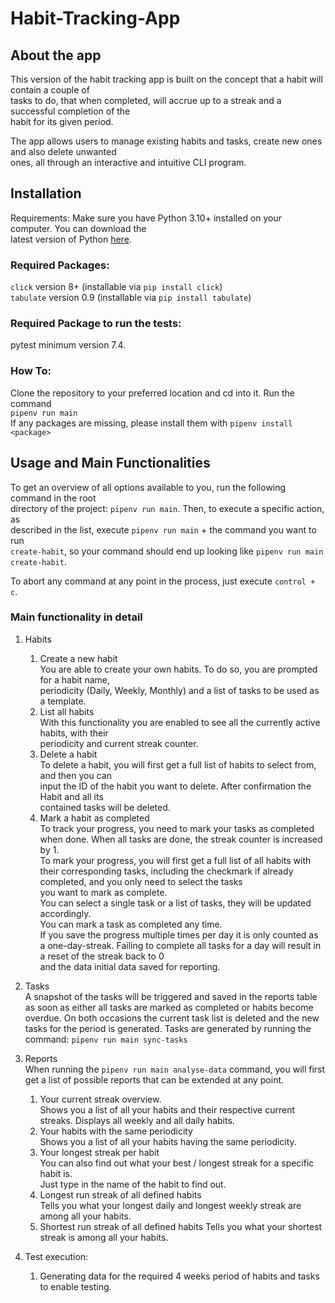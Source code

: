 # Habit-Tracking-App

## About the app

This version of the habit tracking app is built on the concept that a habit will contain a couple
of  
tasks to do, that when completed, will accrue up to a streak and a successful completion of the  
habit for its given period.

The app allows users to manage existing habits and tasks, create new ones and also delete unwanted  
ones, all through an interactive and intuitive CLI program.

## Installation

Requirements: Make sure you have Python 3.10+ installed on your computer. You can download the  
latest version of Python [here](https://www.python.org/downloads/).

### Required Packages:

```click``` version 8+ (installable via ```pip install click```)    
```tabulate``` version 0.9 (installable via ```pip install tabulate```)

### Required Package to run the tests:

pytest minimum version 7.4. 

### How To:
Clone the repository to your preferred location and cd into it. 
Run the command  
```pipenv run main```  
If any packages are missing, please install them with ```pipenv install <package>```

## Usage and Main Functionalities

To get an overview of all options available to you, run the following command in the root   
directory of the project: ```pipenv run main```. Then, to execute a specific action, as   
described in the list, execute ```pipenv run main``` + the command you want to run   
```create-habit```, so your command should end up looking like ```pipenv run main   
create-habit```.

To abort any command at any point in the process, just execute ```control + c```.

### Main functionality in detail

1. Habits 
    1. Create a new habit    
       You are able to create your own habits. To do so, you are prompted for a habit name,  
       periodicity (Daily, Weekly, Monthly) and a list of tasks to be used as a template.
    2. List all habits    
       With this functionality you are enabled to see all the currently active habits, with their  
       periodicity and current streak counter.
    3. Delete a habit    
       To delete a habit, you will first get a full list of habits to select from, and then you
       can  
       input the ID of the habit you want to delete. After confirmation the Habit and all its  
       contained tasks will be deleted.
    4. Mark a habit as completed    
       To track your progress, you need to mark your tasks as completed when done.
       When all tasks are done, the streak counter is increased by 1.    
       To mark your progress, you will first get a full list of all habits with their
       corresponding tasks, including the checkmark if already completed, and you only need to
       select the tasks  
       you want to mark as complete.  
       You can select a single task or a list of tasks, they will be updated accordingly.   
       You can mark a task as completed any time.    	
       If you save the progress multiple times per day it is only counted as a one-day-streak.
       Failing to complete all tasks for a day will result in a reset of the streak back to 0  
       and the data initial data saved for reporting.
2. Tasks  
   A snapshot of the tasks will be triggered and saved in the reports table as soon as either all
   tasks are marked as completed or habits become overdue.
   On both occasions the current task list is deleted and the new tasks for the period is generated.
   Tasks are generated by running the command: ```pipenv run main sync-tasks```
3. Reports  
   When running the ```pipenv run main analyse-data``` command, you will first get a list of 
   possible reports that can be extended at any point.
    1. Your current streak overview.  
       Shows you a list of all your habits and their respective current streaks.
       Displays all weekly and all daily habits.
    2. Your habits with the same periodicity  
       Shows you a list of all your habits having the same periodicity.
    3. Your longest streak per habit  
       You can also find out what your best / longest streak for a specific habit is.  
       Just type in the name of the habit to find out.
    4. Longest run streak of all defined habits  
       Tells you what your longest daily and longest weekly streak are among all your habits.
    5. Shortest run streak of all defined habits
       Tells you what your shortest streak is among all your habits.

4. Test execution:
    1. Generating data for the required 4 weeks period of habits and tasks to enable testing.